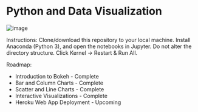 # Python and Data Visualization

![image](https://user-images.githubusercontent.com/4008778/84719580-961d1200-af30-11ea-8289-3e31808cdf4c.PNG)

Instructions: Clone/download this repository to your local machine. Install Anaconda (Python 3), and open the notebooks in Jupyter. Do not alter the directory structure. Click Kernel -> Restart & Run All.

Roadmap:
* Introduction to Bokeh - Complete
* Bar and Column Charts - Complete
* Scatter and Line Charts - Complete
* Interactive Visualizations - Complete
* Heroku Web App Deployment - Upcoming
